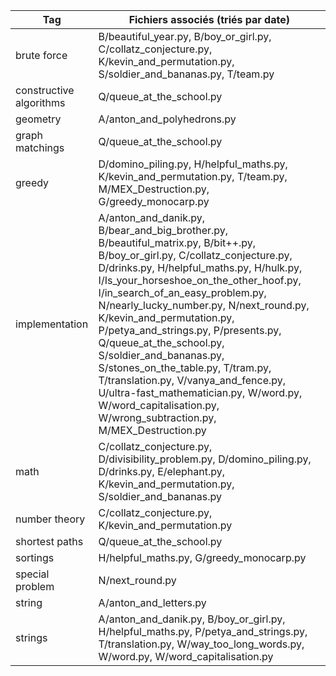 | Tag              | Fichiers associés (triés par date) |
|------------------|-----------------------------------|
| brute force      | B/beautiful_year.py, B/boy_or_girl.py, C/collatz_conjecture.py, K/kevin_and_permutation.py, S/soldier_and_bananas.py, T/team.py |
| constructive algorithms | Q/queue_at_the_school.py |
| geometry         | A/anton_and_polyhedrons.py |
| graph matchings  | Q/queue_at_the_school.py |
| greedy           | D/domino_piling.py, H/helpful_maths.py, K/kevin_and_permutation.py, T/team.py, M/MEX_Destruction.py, G/greedy_monocarp.py |
| implementation   | A/anton_and_danik.py, B/bear_and_big_brother.py, B/beautiful_matrix.py, B/bit++.py, B/boy_or_girl.py, C/collatz_conjecture.py, D/drinks.py, H/helpful_maths.py, H/hulk.py, I/Is_your_horseshoe_on_the_other_hoof.py, I/in_search_of_an_easy_problem.py, N/nearly_lucky_number.py, N/next_round.py, K/kevin_and_permutation.py, P/petya_and_strings.py, P/presents.py, Q/queue_at_the_school.py, S/soldier_and_bananas.py, S/stones_on_the_table.py, T/tram.py, T/translation.py, V/vanya_and_fence.py, U/ultra-fast_mathematician.py, W/word.py, W/word_capitalisation.py, W/wrong_subtraction.py, M/MEX_Destruction.py |
| math             | C/collatz_conjecture.py, D/divisibility_problem.py, D/domino_piling.py, D/drinks.py, E/elephant.py, K/kevin_and_permutation.py, S/soldier_and_bananas.py |
| number theory    | C/collatz_conjecture.py, K/kevin_and_permutation.py |
| shortest paths   | Q/queue_at_the_school.py |
| sortings         | H/helpful_maths.py, G/greedy_monocarp.py |
| special problem  | N/next_round.py |
| string           | A/anton_and_letters.py |
| strings          | A/anton_and_danik.py, B/boy_or_girl.py, H/helpful_maths.py, P/petya_and_strings.py, T/translation.py, W/way_too_long_words.py, W/word.py, W/word_capitalisation.py |
